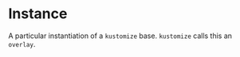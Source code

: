 # Instance

A particular instantiation of a `kustomize` base. `kustomize` calls this an `overlay`.

